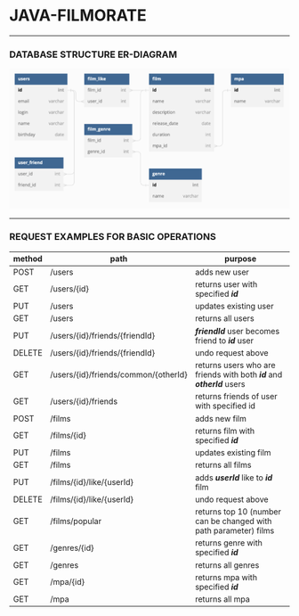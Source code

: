# JAVA-FILMORATE

---
### DATABASE STRUCTURE ER-DIAGRAM

![alt txt](assets/images/ER-Diagram.png "DB ER-diagram")

---
### REQUEST EXAMPLES FOR BASIC OPERATIONS

| method | path                                 | purpose                                                                  |
|--------|--------------------------------------|--------------------------------------------------------------------------|
| POST   | /users                               | adds new user                                                            |
| GET    | /users/{id}                          | returns user with specified **_id_**                                     |
| PUT    | /users                               | updates existing user                                                    |
| GET    | /users                               | returns all users                                                        |
| PUT    | /users/{id}/friends/{friendId}       | **_friendId_** user becomes friend to **_id_** user                      |
| DELETE | /users/{id}/friends/{friendId}       | undo request above                                                       |
| GET    | /users/{id}/friends/common/{otherId} | returns users who are friends with both **_id_** and **_otherId_** users |
| GET    | /users/{id}/friends                  | returns friends of user with specified id                                |
| POST   | /films                               | adds new film                                                            |
| GET    | /films/{id}                          | returns film with specified **_id_**                                     |
| PUT    | /films                               | updates existing film                                                    |
| GET    | /films                               | returns all films                                                        |
| PUT    | /films/{id}/like/{userId}            | adds **_userId_** like to **_id_** film                                  |
| DELETE | /films/{id}/like/{userId}            | undo request above                                                       |
| GET    | /films/popular                       | returns top 10 (number can be changed with path parameter) films         |
| GET    | /genres/{id}                         | returns genre with specified **_id_**                                    |
| GET    | /genres                              | returns all genres                                                       |
| GET    | /mpa/{id}                            | returns mpa with specified **_id_**                                      |
| GET    | /mpa                                 | returns all mpa                                                          |

